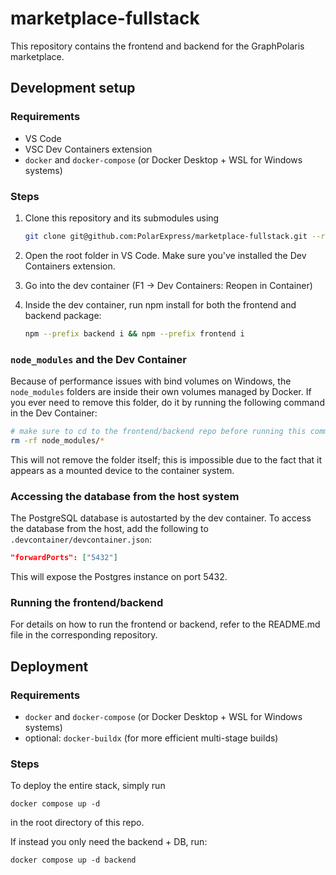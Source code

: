 # marketplace-fullstack

This repository contains the frontend and backend for the GraphPolaris marketplace.

## Development setup

### Requirements
- VS Code
- VSC Dev Containers extension
- `docker` and `docker-compose` (or Docker Desktop + WSL for Windows systems)

### Steps
1. Clone this repository and its submodules using

   ```sh
   git clone git@github.com:PolarExpress/marketplace-fullstack.git --recurse-submodules
   ```
2. Open the root folder in VS Code. Make sure you've installed the Dev Containers extension.
3. Go into the dev container (F1 -> Dev Containers: Reopen in Container)
4. Inside the dev container, run npm install for both the frontend and backend package:
   
   ```sh
   npm --prefix backend i && npm --prefix frontend i 
   ```

### `node_modules` and the Dev Container
Because of performance issues with bind volumes on Windows, the `node_modules` folders are inside their own volumes managed by Docker. If you ever need to remove this folder, do it by running the following command in the Dev Container:

```sh
# make sure to cd to the frontend/backend repo before running this command
rm -rf node_modules/*
```

This will not remove the folder itself; this is impossible due to the fact that it appears as a mounted device to the container system.

### Accessing the database from the host system

The PostgreSQL database is autostarted by the dev container. To access the database from the host, add the following to `.devcontainer/devcontainer.json`:

```json
"forwardPorts": ["5432"]
```

This will expose the Postgres instance on port 5432.

### Running the frontend/backend
For details on how to run the frontend or backend, refer to the README.md file in the corresponding repository.

## Deployment

### Requirements
- `docker` and `docker-compose` (or Docker Desktop + WSL for Windows systems)
- optional: `docker-buildx` (for more efficient multi-stage builds)

### Steps
To deploy the entire stack, simply run
```
docker compose up -d
```
in the root directory of this repo.

If instead you only need the backend + DB, run:
```
docker compose up -d backend
```



